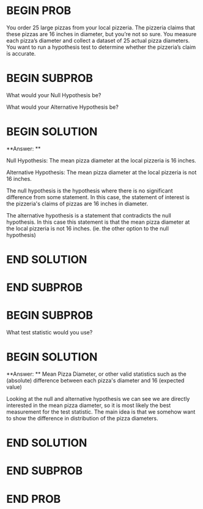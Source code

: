# BEGIN PROB

You order 25 large pizzas from your local pizzeria. The pizzeria claims that these pizzas are 16 inches in diameter, but you’re not so sure. You measure each pizza’s diameter and collect a dataset of 25 actual pizza diameters. You want to run a hypothesis test to determine whether the pizzeria’s claim is accurate.

# BEGIN SUBPROB

What would your Null Hypothesis be?

What would your Alternative Hypothesis be?

# BEGIN SOLUTION

**Answer: ** 

Null Hypothesis: The mean pizza diameter at the local pizzeria is 16 inches.

Alternative Hypothesis: The mean pizza diameter at the local pizzeria is not 16 inches.

The null hypothesis is the hypothesis where there is no significant difference from some statement.
In this case, the statement of interest is the pizzeria's claims of pizzas are 16 inches in diameter.

The alternative hypothesis is a statement that contradicts the null hypothesis. In this case this statement
is that the mean pizza diameter at the local pizzeria is not 16 inches. (ie. the other option to the null hypothesis)
# END SOLUTION

# END SUBPROB

# BEGIN SUBPROB

What test statistic would you use?

# BEGIN SOLUTION

**Answer: ** Mean Pizza Diameter, or other valid statistics such as the (absolute) difference between each pizza's diameter and 16 (expected value)

Looking at the null and alternative hypothesis we can see we are directly interested in the mean pizza diameter, so it is most 
likely the best measurement for the test statistic. The main idea is that we somehow want to show the difference in distribution of the pizza diameters.

# END SOLUTION

# END SUBPROB

# END PROB
